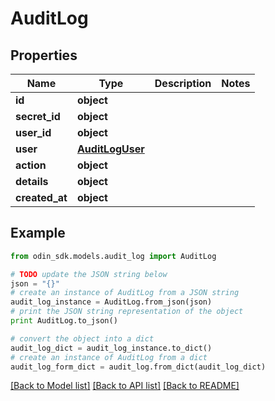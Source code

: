 # AuditLog


## Properties

Name | Type | Description | Notes
------------ | ------------- | ------------- | -------------
**id** | **object** |  | 
**secret_id** | **object** |  | 
**user_id** | **object** |  | 
**user** | [**AuditLogUser**](AuditLogUser.md) |  | 
**action** | **object** |  | 
**details** | **object** |  | 
**created_at** | **object** |  | 

## Example

```python
from odin_sdk.models.audit_log import AuditLog

# TODO update the JSON string below
json = "{}"
# create an instance of AuditLog from a JSON string
audit_log_instance = AuditLog.from_json(json)
# print the JSON string representation of the object
print AuditLog.to_json()

# convert the object into a dict
audit_log_dict = audit_log_instance.to_dict()
# create an instance of AuditLog from a dict
audit_log_form_dict = audit_log.from_dict(audit_log_dict)
```
[[Back to Model list]](../README.md#documentation-for-models) [[Back to API list]](../README.md#documentation-for-api-endpoints) [[Back to README]](../README.md)


